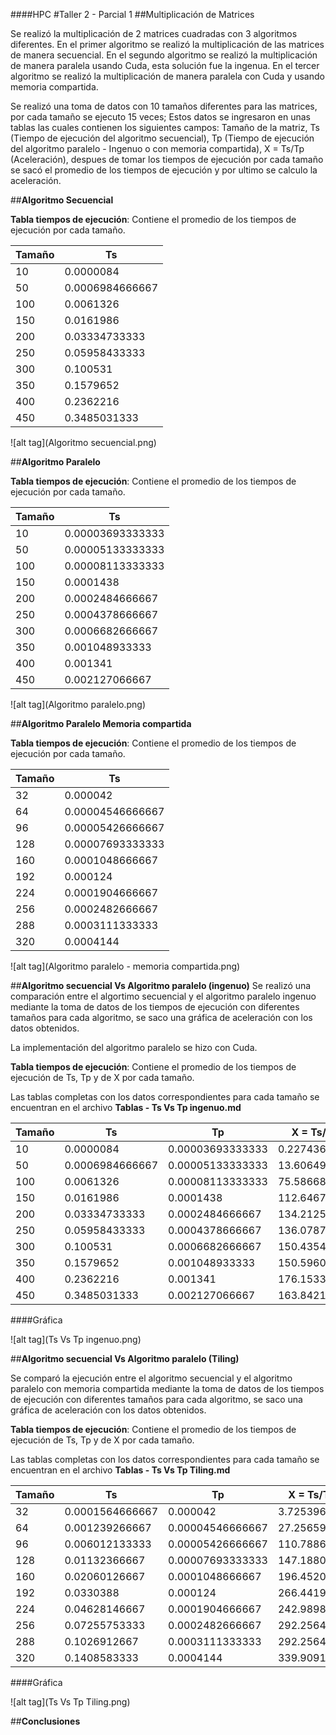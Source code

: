 ####HPC
#Taller 2 - Parcial 1
##Multiplicación de Matrices

Se realizó la multiplicación de 2 matrices cuadradas con 3 algoritmos diferentes. En el primer algoritmo se realizó la multiplicación de las matrices de manera secuencial. En el segundo algoritmo se realizó la multiplicación de manera paralela usando Cuda, esta solución fue la ingenua. En el tercer algoritmo se realizó la multiplicación de manera paralela con Cuda y usando memoria compartida.

Se realizó una toma de datos con 10 tamaños diferentes para las matrices, por cada tamaño se ejecuto 15 veces; Estos datos se ingresaron en unas tablas las cuales contienen los siguientes campos: Tamaño de la matriz, Ts (Tiempo de ejecución del algoritmo secuencial), Tp (Tiempo de ejecución del algoritmo paralelo - Ingenuo o con memoria compartida), X = Ts/Tp (Aceleración), despues de tomar los tiempos de ejecución por cada tamaño se sacó el promedio de los tiempos de ejecución y por ultimo se calculo la aceleración.

##**Algoritmo Secuencial**

**Tabla tiempos de ejecución**: Contiene el promedio de los tiempos de ejecución por cada tamaño.

Tamaño | Ts
-------|----
10|	0.0000084
50|	0.0006984666667
100|	0.0061326
150|	0.0161986
200|	0.03334733333
250|	0.05958433333
300|	0.100531
350|	0.1579652
400|	0.2362216
450|	0.3485031333

![alt tag](Algoritmo secuencial.png)

##**Algoritmo Paralelo**

**Tabla tiempos de ejecución**: Contiene el promedio de los tiempos de ejecución por cada tamaño.

Tamaño | Ts
-------|----
10|	0.00003693333333
50|	0.00005133333333
100|	0.00008113333333
150	|0.0001438
200|	0.0002484666667
250|	0.0004378666667
300|	0.0006682666667
350|	0.001048933333
400|	0.001341
450|	0.002127066667

![alt tag](Algoritmo paralelo.png)

##**Algoritmo Paralelo Memoria compartida**

**Tabla tiempos de ejecución**: Contiene el promedio de los tiempos de ejecución por cada tamaño.

Tamaño | Ts
-------|----
32|	0.000042
64|	0.00004546666667
96|	0.00005426666667
128|	0.00007693333333
160|	0.0001048666667
192|	0.000124
224|	0.0001904666667
256|	0.0002482666667
288|	0.0003111333333
320|	0.0004144

![alt tag](Algoritmo paralelo - memoria compartida.png)

##**Algoritmo secuencial Vs Algoritmo paralelo (ingenuo)**
Se realizó una comparación entre el algortimo secuencial y el algoritmo paralelo ingenuo mediante la toma de datos de los tiempos de ejecución con diferentes tamaños para cada algoritmo, se saco una gráfica de aceleración con los datos obtenidos.

La implementación del algoritmo paralelo se hizo con Cuda.

**Tabla tiempos de ejecución**: Contiene el promedio de los tiempos de ejecución de Ts, Tp y de X por cada tamaño.

Las tablas completas con los datos correspondientes para cada tamaño se encuentran en el archivo **Tablas - Ts Vs Tp ingenuo.md**

Tamaño | Ts | Tp | X = Ts/Tp
-------|----|----|-----------
10|	0.0000084|0.00003693333333|0.2274368231
50|	0.0006984666667|0.00005133333333|13.60649351
100|	0.0061326|0.00008113333333|75.58668858
150	|0.0161986|0.0001438|112.6467316
200|	0.03334733333|0.0002484666667|134.2125034
250|	0.05958433333|0.0004378666667|136.078715
300|	0.100531|0.0006682666667|150.4354549
350|	0.1579652|0.001048933333|150.5960341
400|	0.2362216|0.001341|176.1533184
450|	0.3485031333|0.002127066667|163.84213

####Gráfica

![alt tag](Ts Vs Tp ingenuo.png)


##**Algoritmo secuencial Vs Algoritmo paralelo (Tiling)**

Se comparó la ejecución entre el algoritmo secuencial y el algoritmo paralelo con memoria compartida mediante la toma de datos de los tiempos de ejecución con diferentes tamaños para cada algoritmo, se saco una gráfica de aceleración con los datos obtenidos.

**Tabla tiempos de ejecución**: Contiene el promedio de los tiempos de ejecución de Ts, Tp y de X por cada tamaño.

Las tablas completas con los datos correspondientes para cada tamaño se encuentran en el archivo **Tablas - Ts Vs Tp Tiling.md**


Tamaño | Ts | Tp | X = Ts/Tp
-------|----|----|-----------
32|0.0001564666667 |	0.000042|3.725396825
64|0.001239266667 |	0.00004546666667|27.25659824
96|0.006012133333 |	0.00005426666667|110.7886978
128| 0.01132366667|	0.00007693333333|147.1880416
160|0.02060126667 |	0.0001048666667|196.4520025
192|0.0330388 |	0.000124|266.4419355
224|0.04628146667 |	0.0001904666667|242.9898495
256|0.07255753333 |	0.0002482666667|292.2564447
288|0.1026912667 |	0.0003111333333|292.2564447
320|0.1408583333 |	0.0004144|339.9091055

####Gráfica

![alt tag](Ts Vs Tp Tiling.png)

##**Conclusiones**

